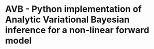 AVB - Python implementation of Analytic Variational Bayesian inference for a non-linear forward model
=====================================================================================================

